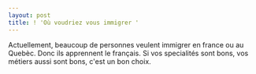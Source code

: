```yaml
---
layout: post
title: ! 'Où voudriez vous immigrer '
---
```


<p>Actuellement, beaucoup de personnes veulent immigrer en france ou au Quebèc. Donc ils apprennent le français. Si vos specialités sont bons, vos métiers aussi sont bons, c&#39;est un bon choix.</p>
